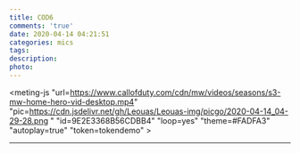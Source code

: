 ```yaml
---
title: COD6
comments: 'true'
date: 2020-04-14 04:21:51
categories: mics
tags:
description:
photo:
---
```


<meting-js "url=https://www.callofduty.com/cdn/mw/videos/seasons/s3-mw-home-hero-vid-desktop.mp4"  "pic=https://cdn.jsdelivr.net/gh/Leouas/Leouas-img/picgo/2020-04-14_04-29-28.png
" "id=9E2E3368B56CDBB4" "loop=yes" "theme=#FADFA3" "autoplay=true" "token=tokendemo" ></meting-js>


<div id="player1" class="dplayer"></div>
<script src="dist/DPlayer.min.js"></script><!-- use your path -->
<script>
var dp = new DPlayer({{
    container: document.getElementById('dplayer'),
    autoplay: true,
    theme: '#FADFA3',
    loop: true,
    screenshot: true,
    hotkey: true,
    logo: 'logo.png',
    volume: 0.2,
    mutex: true,
    video: {
        url: 'https://www.callofduty.com/cdn/mw/videos/seasons/s3-mw-home-hero-vid-desktop.mp4',
        pic: 'https://cdn.jsdelivr.net/gh/Leouas/Leouas-img/picgo/2020-04-14_04-29-28.png',
        thumbnails: 'thumbnails.jpg',
        type: 'auto'
    },
    subtitle: {
        url: 'webvtt.vtt',
        type: 'webvtt',
        fontSize: '25px',
        bottom: '10%',
        color: '#b7daff'
    },
    danmaku: {
        id: 'demo',
        api: 'https://api.prprpr.me/dplayer/',
        token: 'demo',
        maximum: 3000,
        user: 'DIYgod',
        margin: {
            bottom: '15%'
        },
        unlimited: true
    },
    contextmenu: [
        {
            text: 'custom contextmenu',
            link: 'https://github.com/MoePlayer/DPlayer'
        }
    ]
});
</script>

---

